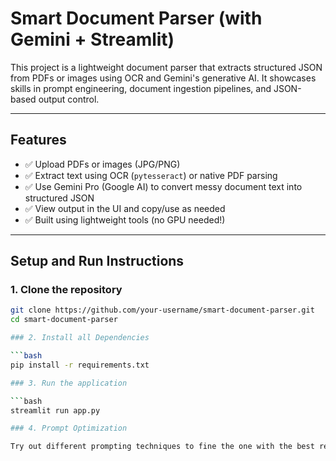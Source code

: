 # Smart Document Parser (with Gemini + Streamlit)

This project is a lightweight document parser that extracts structured JSON from PDFs or images using OCR and Gemini's generative AI. It showcases skills in prompt engineering, document ingestion pipelines, and JSON-based output control.

---

## Features

- ✅ Upload PDFs or images (JPG/PNG)
- ✅ Extract text using OCR (`pytesseract`) or native PDF parsing
- ✅ Use Gemini Pro (Google AI) to convert messy document text into structured JSON
- ✅ View output in the UI and copy/use as needed
- ✅ Built using lightweight tools (no GPU needed!)

---

## Setup and Run Instructions

### 1. Clone the repository

```bash
git clone https://github.com/your-username/smart-document-parser.git
cd smart-document-parser

### 2. Install all Dependencies

```bash
pip install -r requirements.txt

### 3. Run the application

```bash
streamlit run app.py

### 4. Prompt Optimization

Try out different prompting techniques to fine the one with the best results.




